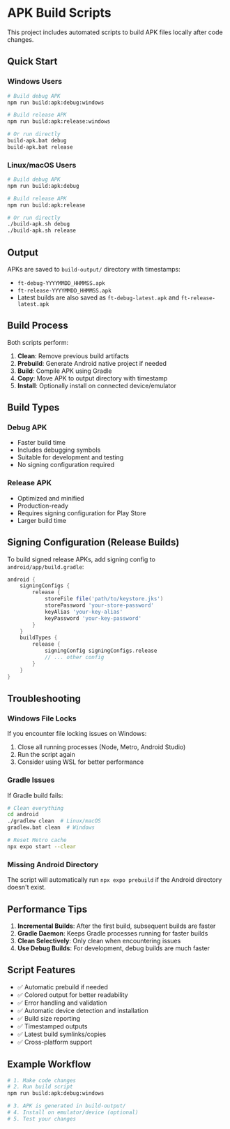 # APK Build Scripts

This project includes automated scripts to build APK files locally after code changes.

## Quick Start

### Windows Users
```bash
# Build debug APK
npm run build:apk:debug:windows

# Build release APK
npm run build:apk:release:windows

# Or run directly
build-apk.bat debug
build-apk.bat release
```

### Linux/macOS Users
```bash
# Build debug APK
npm run build:apk:debug

# Build release APK
npm run build:apk:release

# Or run directly
./build-apk.sh debug
./build-apk.sh release
```

## Output

APKs are saved to `build-output/` directory with timestamps:
- `ft-debug-YYYYMMDD_HHMMSS.apk`
- `ft-release-YYYYMMDD_HHMMSS.apk`
- Latest builds are also saved as `ft-debug-latest.apk` and `ft-release-latest.apk`

## Build Process

Both scripts perform:
1. **Clean**: Remove previous build artifacts
2. **Prebuild**: Generate Android native project if needed
3. **Build**: Compile APK using Gradle
4. **Copy**: Move APK to output directory with timestamp
5. **Install**: Optionally install on connected device/emulator

## Build Types

### Debug APK
- Faster build time
- Includes debugging symbols
- Suitable for development and testing
- No signing configuration required

### Release APK
- Optimized and minified
- Production-ready
- Requires signing configuration for Play Store
- Larger build time

## Signing Configuration (Release Builds)

To build signed release APKs, add signing config to `android/app/build.gradle`:

```gradle
android {
    signingConfigs {
        release {
            storeFile file('path/to/keystore.jks')
            storePassword 'your-store-password'
            keyAlias 'your-key-alias'
            keyPassword 'your-key-password'
        }
    }
    buildTypes {
        release {
            signingConfig signingConfigs.release
            // ... other config
        }
    }
}
```

## Troubleshooting

### Windows File Locks
If you encounter file locking issues on Windows:
1. Close all running processes (Node, Metro, Android Studio)
2. Run the script again
3. Consider using WSL for better performance

### Gradle Issues
If Gradle build fails:
```bash
# Clean everything
cd android
./gradlew clean  # Linux/macOS
gradlew.bat clean  # Windows

# Reset Metro cache
npx expo start --clear
```

### Missing Android Directory
The script will automatically run `npx expo prebuild` if the Android directory doesn't exist.

## Performance Tips

1. **Incremental Builds**: After the first build, subsequent builds are faster
2. **Gradle Daemon**: Keeps Gradle processes running for faster builds
3. **Clean Selectively**: Only clean when encountering issues
4. **Use Debug Builds**: For development, debug builds are much faster

## Script Features

- ✅ Automatic prebuild if needed
- ✅ Colored output for better readability
- ✅ Error handling and validation
- ✅ Automatic device detection and installation
- ✅ Build size reporting
- ✅ Timestamped outputs
- ✅ Latest build symlinks/copies
- ✅ Cross-platform support

## Example Workflow

```bash
# 1. Make code changes
# 2. Run build script
npm run build:apk:debug:windows

# 3. APK is generated in build-output/
# 4. Install on emulator/device (optional)
# 5. Test your changes
```